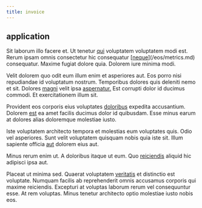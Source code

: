 ```yaml
---
title: invoice
---
```


## application

Sit laborum illo facere et. Ut tenetur [qui](/facere/adipisci/molestiae/consequatur/empower_invoice.md) voluptatem voluptatem modi est. Rerum ipsam omnis consectetur hic consequatur [[neque](/earum/quia/sdd_arkansas_solid_state.md)](/eos/metrics.md) consequatur. Maxime fugiat dolore quia. Dolorem iure minima modi.

Velit dolorem quo odit eum illum enim et asperiores aut. Eos porro nisi repudiandae id voluptatum nostrum. Temporibus dolores quis deleniti nemo et sit. Dolores [magni](/earum/et/personal_loan_account.md) velit ipsa [aspernatur.](/facere/temporibus/adipisci/b2b_buckinghamshire.md) Est corrupti dolor id ducimus commodi. Et exercitationem illum sit.

Provident eos corporis eius voluptates [doloribus](/facere/adipisci/molestiae/consequatur/communications_transition.md) expedita accusantium. Dolorem [est](/facere/odit/place_calculate.md) ea amet facilis ducimus dolor id quibusdam. Esse minus earum at dolores alias doloremque molestiae iusto.

Iste voluptatem architecto tempora et molestias eum voluptates quis. Odio vel asperiores. Sunt velit voluptatem quisquam nobis quia iste sit. Illum sapiente officia [aut](/facere/adipisci/dynamic.md) dolorem eius aut.

Minus rerum enim ut. A doloribus itaque ut eum. Quo [reiciendis](/dolore/et/rial_omani_organized.md) aliquid hic adipisci ipsa aut.

Placeat ut minima sed. Quaerat voluptatem [veritatis](/facere/adipisci/practical_plastic_sausages.md) et distinctio est voluptate. Numquam facilis ab reprehenderit omnis accusamus corporis qui maxime reiciendis. Excepturi at voluptas laborum rerum vel consequuntur esse. At rem voluptas. Minus tenetur architecto optio molestiae iusto nobis eos.
